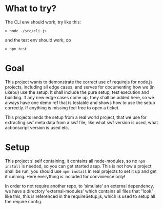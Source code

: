 What to try?
============
The CLI env should work, try like this:

```
> node ./src/cli.js
```

and the test env should work, do

```
> npm test
```

Goal
====

This project wants to demonstrate the correct use of requirejs for node.js
projects, including all edge cases, and serves for documenting how we (in uxebu)
use the setup.
It shall include the pure setup, test execution and building.
If any new edge cases come up, they shall be added here, so we always
have one demo ref that is testable and shows how to use the setup correctly.
If anything is missing feel free to open a ticket.

This projects lends the setup from a real world project, that we use
for extracting swf meta data from a swf file, like what swf version is used,
what actionscript version is used etc.

Setup
=====

This project si self containing, it contains all node-modules, so no `npm install` is
needed, so you can get started asap. This is not how a project shall be run, you should
use `npm install` in real projects to set it up and get it running.
Here everything is included for convinience only!

In order to not require another repo, to 'simulate' an external dependency, we have
a directory 'external-modules' which contains all files that "look" like this,
this is referenced in the requireSetup.js, which is used to setup all the require config.
